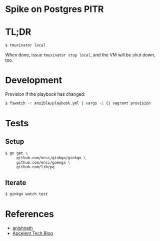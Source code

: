 # Spike on Postgres PITR

# TL;DR

```sh
$ tmuxinator local
```

When done, issue `tmuxinator stop local`, and the VM will be shut down, too.

# Development

Provision if the playbook has changed:

```sh
$ fswatch -r ansible/playbook.yml | xargs -I {} vagrant provision
```

# Tests

## Setup

```sh
$ go get \
     github.com/onsi/ginkgo/ginkgo \
     github.com/onsi/gomega \
     github.com/lib/pq
```

## Iterate

```sh
$ ginkgo watch test
```

# References

* [anishnath](https://github.com/anishnath/postgres)
* [Apcelent Tech Blog](https://blog.apcelent.com/using-ansible-to-set-up-postgresql.html)
